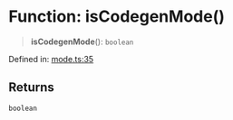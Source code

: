 # Function: isCodegenMode()

> **isCodegenMode**(): `boolean`

Defined in: [mode.ts:35](https://github.com/vernak2539/figma-plugin-helpers/blob/main/src/mode.ts#L35)

## Returns

`boolean`
